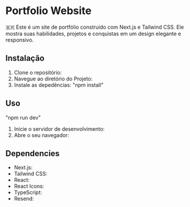 # Portfolio Website

🇧🇷 Este é um site de portfólio construído com Next.js e Tailwind CSS. Ele mostra suas habilidades, projetos e conquistas em um design elegante e responsivo.


## Instalação

1. Clone o repositório:
2. Navegue ao diretório do Projeto:
3. Instale as depedências:
"npm install"
   
## Uso 

"npm run dev"
1. Inicie o servidor de desenvolvimento:
2. Abre o seu navegador:

## Dependencies

- Next.js: 
- Tailwind CSS: 
- React: 
- React Icons:
- TypeScript: 
- Resend:


